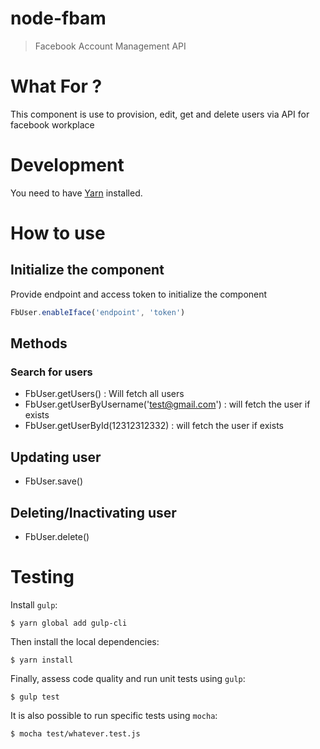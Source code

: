 # node-fbam

> Facebook Account Management API

# What For ?

This component is use to provision, edit, get and delete users via API for facebook workplace

# Development

You need to have [Yarn](https://yarnpkg.com) installed.

# How to use

## Initialize the component
Provide endpoint and access token to initialize the component
```js
FbUser.enableIface('endpoint', 'token')
```

## Methods

### Search for users

* FbUser.getUsers() : Will fetch all users
* FbUser.getUserByUsername('test@gmail.com') : will fetch the user if exists
* FbUser.getUserById(12312312332) : will fetch the user if exists

## Updating user
* FbUser.save()

## Deleting/Inactivating user
* FbUser.delete()

# Testing

Install `gulp`:

```shell
$ yarn global add gulp-cli
```

Then install the local dependencies:

```shell
$ yarn install
```

Finally, assess code quality and run unit tests using `gulp`:

```shell
$ gulp test
```

It is also possible to run specific tests using `mocha`:

```shell
$ mocha test/whatever.test.js
```
